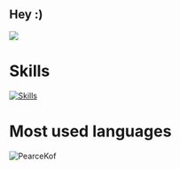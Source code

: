## Hey :)
<p align="left">  
<img src ="https://badge.mediaplus.ma/darkblue/blaurent?1337Badge=off&UM6P=off">
</p>

# Skills
[![Skills](https://skillicons.dev/icons?i=unity,js,python,django,nodejs,react,c,cpp,cs,docker,git,linux,bash,bootstrap,html)](https://skillicons.dev)

# Most used languages
<p align="left">
  <img src="https://github-readme-stats.vercel.app/api/top-langs?username=PearsxgsrgsftdghfgdhfgtdhceKof&show_icons=true&locale=en&layout=compact&theme=github_dark" alt="PearceKof" />
</p>
